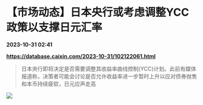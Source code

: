 # 【市场动态】日本央行或考虑调整YCC政策以支撑日元汇率

**2023-10-31 02:41**

**https://database.caixin.com/2023-10-31/102122061.html**

> 日本央行即将决定是否需要调整其收益率曲线控制(YCC)计划。此前有媒体报道称，决策者可能会讨论是否允许收益率进一步暂时上升以应对债券抛售和本币持续疲软，日元应声走高

  

[![](https://img.caixin.com/2023-01-03/167271140874824_840_560.jpg)](https://img.caixin.com//2023-01-03/167271140874824_480_320.jpg)